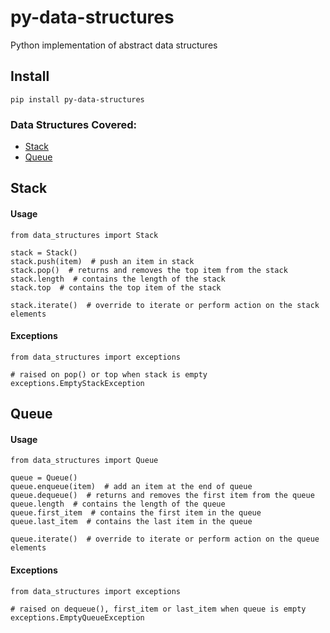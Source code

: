 # py-data-structures

Python implementation of abstract data structures

## Install
```
pip install py-data-structures
```

### Data Structures Covered:
* [Stack](#stack)
* [Queue](#queue)


## Stack


#### Usage
```
from data_structures import Stack

stack = Stack()
stack.push(item)  # push an item in stack
stack.pop()  # returns and removes the top item from the stack
stack.length  # contains the length of the stack
stack.top  # contains the top item of the stack

stack.iterate()  # override to iterate or perform action on the stack elements
```
#### Exceptions
```
from data_structures import exceptions

# raised on pop() or top when stack is empty
exceptions.EmptyStackException   
```

## Queue


#### Usage
```
from data_structures import Queue

queue = Queue()
queue.enqueue(item)  # add an item at the end of queue
queue.dequeue()  # returns and removes the first item from the queue
queue.length  # contains the length of the queue
queue.first_item  # contains the first item in the queue
queue.last_item  # contains the last item in the queue

queue.iterate()  # override to iterate or perform action on the queue elements
```
#### Exceptions
```
from data_structures import exceptions

# raised on dequeue(), first_item or last_item when queue is empty
exceptions.EmptyQueueException   
```
